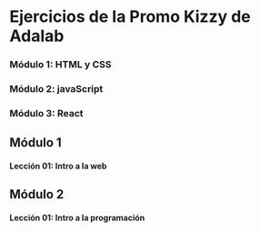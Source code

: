 # Ejercicios de la Promo Kizzy de Adalab

### Módulo 1: HTML y CSS
### Módulo 2: javaScript
### Módulo 3: React

## Módulo 1

#### Lección 01: Intro a la web

## Módulo 2

#### Lección 01: Intro a la programación
